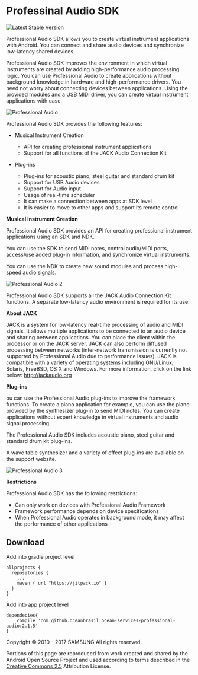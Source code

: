 # Professinal Audio SDK

[![Latest Stable Version](https://img.shields.io/badge/version-2.1.5-green.svg)](http://developer.samsung.com/galaxy/professional-audio)

Professional Audio SDK allows you to create virtual instrument applications with Android. You can connect and share audio devices and synchronize low-latency shared devices.

Professional Audio SDK improves the environment in which virtual instruments are created by adding high-performance audio processing logic. You can use Professional Audio to create applications without background knowledge in hardware and high-performance drivers. You need not worry about connecting devices between applications. Using the provided modules and a USB MIDI driver, you can create virtual instrument applications with ease.

![Professional Audio](http://developer.samsung.com/sd2_images/galaxy/content/SMS_ProfessionalAudio_01.jpg)

Professional Audio SDK provides the following features:

- Musical Instrument Creation
  - API for creating professional instrument applications
  - Support for all functions of the JACK Audio Connection Kit

- Plug-ins
  - Plug-ins for acoustic piano, steel guitar and standard drum kit
  - Support for USB Audio devices
  - Support for Audio input
  - Usage of real-time scheduler
  - It can make a connection between apps at SDK level
  - It is easier to move to other apps and support its remote control

__Musical Instrument Creation__

Professional Audio SDK provides an API for creating professional instrument applications using an SDK and NDK.

You can use the SDK to send MIDI notes, control audio/MIDI ports, access/use added plug-in information, and synchronize virtual instruments.

You can use the NDK to create new sound modules and process high-speed audio signals.

![Professional Audio 2](http://developer.samsung.com/sd2_images/galaxy/content/SMS_ProfessionalAudio_new_02.jpg)

Professional Audio SDK supports all the JACK Audio Connection Kit functions. A separate low-latency audio environment is required for its use.

__About JACK__

JACK is a system for low-latency real-time processing of audio and MIDI signals. It allows multiple applications to be connected to an audio device and sharing between applications. You can place the client within the processor or on the JACK server. JACK can also perform diffused processing between networks (inter-network transmission is currently not supported by Professional Audio due to performance issues). JACK is compatible with a variety of operating systems including GNU/Linux, Solaris, FreeBSD, OS X and Windows. For more information, click on the link below: http://jackaudio.org

__Plug-ins__

ou can use the Professional Audio plug-ins to improve the framework functions. To create a piano application for example, you can use the piano provided by the synthesizer plug-in to send MIDI notes. You can create applications without expert knowledge in virtual instruments and audio signal processing.

The Professional Audio SDK includes acoustic piano, steel guitar and standard drum kit plug-ins.

A wave table synthesizer and a variety of effect plug-ins are available on the support website.

![Professional Audio 3](http://developer.samsung.com/sd2_images/galaxy/content/SMS_ProfessionalAudio_new_03.jpg)

__Restrictions__

Professional Audio SDK has the following restrictions:

- Can only work on devices with Professional Audio Framework
- Framework performance depends on device specifications
- When Professional Audio operates in background mode, it may affect the performance of other applications


## Download

Add into gradle project level

``` Gradle
allprojects {
  repositories {
    ...
    maven { url "https://jitpack.io" }
  }
}
```

Add into app project level

``` Gradle
dependecies{
    compile 'com.github.oceanbrasil:ocean-services-professional-audio:2.1.5'
}
```

Copyright © 2010 - 2017 SAMSUNG All rights reserved.

Portions of this page are reproduced from work created and shared by the Android Open Source Project and used according to terms described in the [Creative Commons 2.5](https://creativecommons.org/licenses/by/2.5/) Attribution License.
